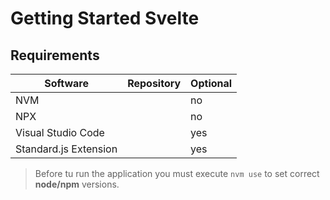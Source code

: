# Getting Started Svelte

## Requirements

| Software              | Repository | Optional |
| --------------------- | ---------- | -------- |
| NVM                   |            | no       |
| NPX                   |            | no       |
| Visual Studio Code    |            | yes      |
| Standard.js Extension |            | yes      |

> Before tu run the application you must execute `nvm use` to set correct **node/npm** versions.